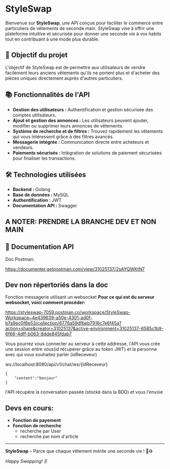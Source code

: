 # StyleSwap

Bienvenue sur **StyleSwap**, une API conçue pour faciliter le commerce entre particuliers de vêtements de seconde main. StyleSwap vise à offrir une plateforme intuitive et sécurisée pour donner une seconde vie à vos habits tout en contribuant à une mode plus durable.

## 🚀 Objectif du projet
L'objectif de StyleSwap est de permettre aux utilisateurs de vendre facilement leurs anciens vêtements qu'ils ne portent plus et d'acheter des pièces uniques directement auprès d'autres particuliers.

## 📚 Fonctionnalités de l'API
- **Gestion des utilisateurs :** Authentification et gestion sécurisée des comptes utilisateurs.
- **Ajout et gestion des annonces :** Les utilisateurs peuvent ajouter, modifier ou supprimer leurs annonces de vêtements.
- **Système de recherche et de filtres :** Trouvez rapidement les vêtements qui vous intéressent grâce à des filtres avancés.
- **Messagerie intégrée :** Communication directe entre acheteurs et vendeurs.
- **Paiements sécurisés :** Intégration de solutions de paiement sécurisées pour finaliser les transactions.

## 🛠️ Technologies utilisées
- **Backend :** Golang
- **Base de données :** MySQL
- **Authentification :** JWT
- **Documentation API :** Swagger

## A NOTER: PRENDRE LA BRANCHE DEV ET NON MAIN

## 📄 Documentation API

Doc Postman: 

https://documenter.getpostman.com/view/31025137/2sAYQWKtN7

## Dev non répertoriés dans la doc
Fonction messagerie utilisant un websocket
**Pour ce qui est du serveur websocket, voici comment procéder:**

https://styleswap-7059.postman.co/workspace/StyleSwap-Workspace~4e439639-a50e-4301-ad0f-b7a9ec0f8e53/collection/6776a59dfbeb7916c7e6f45a?action=share&creator=31025137&active-environment=31025137-6585c1b9-6f66-4dff-b063-8dde845fdab7

Vous pourrez vous connecter au serveur à cette addresse, 
l'API vous crée une session entre vous(id récupérer grâce au token JWT) et la personne avec qui vous souhaitez parler (idReceveur)

  ws://localhost:8080/api/v1/chat/ws/{idReceveur}

```
{
    "content":"bonjour"
}
```

l'API récupère la conversation passée (stocké dans la BDD) et vous l'envoie


## Devs en cours: 

- **Fonction de payement**
- **Fonction de recherche** 
  - recherche par User
  - recherche par nom d'article
---
**StyleSwap** – Parce que chaque vêtement mérite une seconde vie ! 👗♻️

*Happy Swapping!* ✌️

